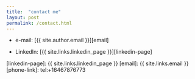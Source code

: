 ```yaml
---
title:  "contact me"
layout: post
permalink: /contact.html
---
```

- e-mail: [{{ site.author.email }}][email]
<!-- - phone: [(646) 787  6773][phone-link] -->
- LinkedIn: [{{ site.links.linkedin_page }}][linkedin-page]

[linkedin-page]: {{ site.links.linkedin_page }}
[email]: {{ site.links.email }}
[phone-link]: tel:+16467876773
